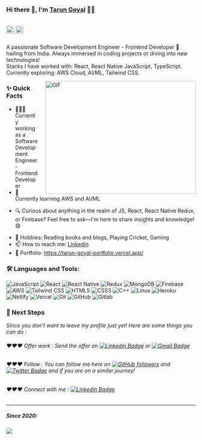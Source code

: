 ### Hi there 👋, I'm [Tarun Goyal](https://github.com/tarun-8273) 👨‍💻

<br/>

<a href="https://www.linkedin.com/in/tarun-goyal-137899194/" style="color: blue;">
  <img align="left" alt="Tarun's Linkedin" width="22px" src="https://cdn.jsdelivr.net/npm/simple-icons@3/icons/linkedin.svg" />
</a>


<a href="mailto:goyalt400@gmail.com" style="color: red;">
  <img align="left" alt="Tarun's Email" width="22px" src="https://cdn.jsdelivr.net/npm/simple-icons@3/icons/gmail.svg" />
</a>


<br />

<br/>

<p>
A passionate Software Development Engineer - Frontend Developer 🚀 hailing from India. 
Always immersed in coding projects or diving into new technologies!
<br/>
Stacks I have worked with: React, React Native JavaScript, TypeScript.
<br/>  
Currently exploring: AWS Cloud, AI/ML, Tailwind CSS.
<br/>
</p>

  <img align="right" alt="GIF" src="https://i.imgur.com/ZRJAQRB.gif" width="400" height="300" style="margin-left: 20px;"/>

  
### ✨ Quick Facts

- 👨🏽‍💻 Currently working as a Software Development Engineer - Frontend Developer
- 🌱 Currently learning AWS and AI/ML
<!--- 🤔 I’m looking for help for my future as a Data Scientist-->
- 🔍 Curious about anything in the realm of JS, React, React Native Redux, or Firebase? Feel free to ask—I'm here to share insights and knowledge! 😄
<!--- 🌙 Fun-Fact: My coding sessions often extend until the wee hours of the morning! 🌃 -->
- 🎿 Hobbies: Reading books and blogs, Playing Cricket, Gaming
- 📫 How to reach me: [Linkedin](https://www.linkedin.com/in/tarun-goyal-137899194/)
- 📝 Portfolio: https://tarun-goyal-portfolio.vercel.app/

### 🛠️ Languages and Tools:

![JavaScript](https://img.shields.io/badge/-JavaScript-black?style=flat-square&logo=javascript)
![React](https://img.shields.io/badge/-React-black?style=flat-square&logo=react)
![React Native](https://img.shields.io/badge/-React_Native-black?style=flat-square&logo=react)
![Redux](https://img.shields.io/badge/-Redux-black?style=flat-square&logo=Redux)
![MongoDB](https://img.shields.io/badge/-MongoDB-black?style=flat-square&logo=mongodb)
![Firebase](https://img.shields.io/badge/-Firebase-black?style=flat-square&logo=Firebase)
![AWS](https://img.shields.io/badge/-AWS-black?style=flat-square&logo=Amazon-AWS)
![Tailwind CSS](https://img.shields.io/badge/-Tailwind_CSS-black?style=flat-square&logo=tailwind-css)
![HTML5](https://img.shields.io/badge/-HTML5-black?style=flat-square&logo=html5&logoColor=white)
![CSS3](https://img.shields.io/badge/-CSS3-black?style=flat-square&logo=css3)
![C++](https://img.shields.io/badge/-C++-black?style=flat-square&logo=c)
![Linux](https://img.shields.io/badge/-Linux-black?style=flat-square&logo=linux)
![Heroku](https://img.shields.io/badge/-Heroku-black?style=flat-square&logo=heroku)
![Netlify](https://img.shields.io/badge/-Netlify-black?style=flat-square&logo=netlify)
![Vercel](https://img.shields.io/badge/-Vercel-black?style=flat-square&logo=vercel)
![Git](https://img.shields.io/badge/-Git-black?style=flat-square&logo=git)
![GitHub](https://img.shields.io/badge/-GitHub-black?style=flat-square&logo=github)
![Gitlab](https://img.shields.io/badge/-Gitlab-black?style=flat-square&logo=gitlab)


### 👣 Next Steps

_Since you don't want to leave my profile just yet! Here are some things you can do :_

###### ❤️❤️❤️ Offer work : Send the offer on [![Linkedin Badge](https://img.shields.io/badge/-Tarun_Goyal-blue?style=flat-square&logo=Linkedin&logoColor=white&linkhttps://www.linkedin.com/in/tarun-goyal-137899194/)](https://www.linkedin.com/in/tarun-goyal-137899194/) or [![Gmail Badge](https://img.shields.io/badge/-goyalt400@gmail.com-c14438?style=flat-square&logo=Gmail&logoColor=white&link=mailto:goyalt400@gmail.com)](mailto:goyalt400@gmail.com)

###### ❤️❤️❤️ Follow : You can follow me here on [![GitHub followers](https://img.shields.io/github/followers/tarun-8273?label=Follow&style=social)](https://github.com/tarun-8273?tab=follow) and [![Twitter Badge](https://img.shields.io/badge/-@Tarun_Goyal-1ca0f1?style=flat-square&labelColor=1ca0f1&logo=twitter&logoColor=white&link=https://twitter.com/Tarun_Goyal0101)](https://twitter.com/Tarun_Goyal0101) and if you are on a similar journey!

###### ❤️❤️❤️ Connect with me : [![Linkedin Badge](https://img.shields.io/badge/-Tarun_Goyal-blue?style=flat-square&logo=Linkedin&logoColor=white&link=https://www.linkedin.com/in/tarun-goyal-137899194/)](https://www.linkedin.com/in/tarun-goyal-137899194/)



----------------------------------------------------------

##### Since 2020:
<img src="https://komarev.com/ghpvc/?username=tarun-8273&color=blueviolet&style=flat">
